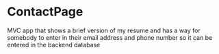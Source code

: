 # ContactPage
MVC app that shows a brief version of my resume and has a way for somebody to enter in their email address and phone number so it can be entered in the backend database
